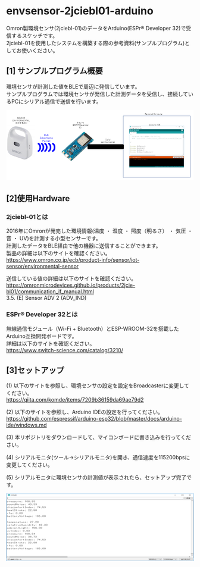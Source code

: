 
# envsensor-2jciebl01-arduino
Omron製環境センサ(2jciebl-01)のデータをArduino(ESPr® Developer 32)で受信するスケッチです。  
2jciebl-01を使用したシステムを構築する際の参考資料(サンプルプログラム)としてお使いください。

## [1] サンプルプログラム概要
環境センサが計測した値をBLEで周辺に発信しています。  
サンプルプログラムでは環境センサが発信した計測データを受信し、接続しているPCにシリアル通信で送信を行います。

![全体図](/img/general_view.png)

## [2]使用Hardware
### 2jciebl-01とは
2016年にOmronが発売した環境情報(温度 ・ 湿度 ・ 照度（明るさ） ・ 気圧 ・ 音 ・ UV)を計測する小型センサーです。  
計測したデータをBLE経由で他の機器に送信することができます。  
製品の詳細は以下のサイトを確認ください。  
https://www.omron.co.jp/ecb/product-info/sensor/iot-sensor/environmental-sensor

送信している値の詳細は以下のサイトを確認ください。  
https://omronmicrodevices.github.io/products/2jcie-bl01/communication_if_manual.html  
3.5. (E) Sensor ADV 2 (ADV_IND)


### ESPr® Developer 32とは
無線通信モジュール（Wi-Fi + Bluetooth）とESP-WROOM-32を搭載したArduino互換開発ボードです。  
詳細は以下のサイトを確認ください。  
https://www.switch-science.com/catalog/3210/

## [3]セットアップ
(1) 以下のサイトを参照し、環境センサの設定を設定をBroadcasterに変更してください。  
https://qiita.com/komde/items/7209b36159da69ae79d2

(2) 以下のサイトを参照し、Arduino IDEの設定を行ってください。  
https://github.com/espressif/arduino-esp32/blob/master/docs/arduino-ide/windows.md

(3) 本リポジトリをダウンロードして、マイコンボードに書き込みを行ってください。

(4) シリアルモニタ(ツール→シリアルモニタ)を開き、通信速度を115200bpsに変更してください。

(5) シリアルモニタに環境センサの計測値が表示されたら、セットアップ完了です。

![通信時](/img/serial_monitor.png)
